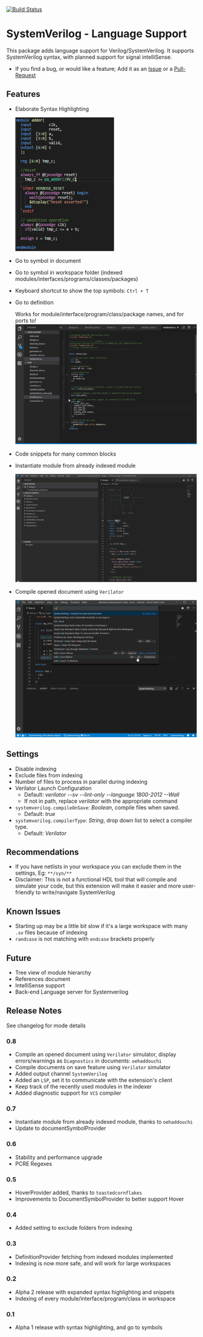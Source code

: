[![Build Status](https://dev.azure.com/CPS-External/VSCode-SystemVerilog/_apis/build/status/VSCode-SystemVerilog%20Github?branchName=master)](https://dev.azure.com/CPS-External/VSCode-SystemVerilog/_build/latest?definitionId=5&branchName=master)

# SystemVerilog - Language Support 

This package adds language support for Verilog/SystemVerilog. It supports SystemVerilog syntax, with planned support for signal intelliSense.

- If you find a bug, or would like a feature; Add it as an [Issue](https://github.com/eirikpre/VSCode-SystemVerilog/issues) or a [Pull-Request](https://github.com/eirikpre/VSCode-SystemVerilog/pulls)

## Features
- Elaborate Syntax Highlighting

    ![syntax_example](docs/syntax_example_adder.PNG)
- Go to symbol in document
- Go to symbol in workspace folder (indexed modules/interfaces/programs/classes/packages)
- Keyboard shortcut to show the top symbols: `Ctrl + T`
- Go to definition

    Works for module/interface/program/class/package names, and for ports to!
    ![goToDef_example](docs/goToDef_demo.gif)

- Code snippets for many common blocks
- Instantiate module from already indexed module

    ![moduleInit_example](docs/moduleInit_demo.gif)
- Compile opened document using `Verilator`

    ![moduleInit_example](docs/compileDocument_demo.gif)


## Settings
- Disable indexing
- Exclude files from indexing
- Number of files to process in parallel during indexing
- Verilator Launch Configuration
  * Default: _verilator --sv --lint-only --language 1800-2012 --Wall_
  * If not in path, replace _verilator_ with the appropriate command
- `systemverilog.compileOnSave`: _Boolean_, compile files when saved.
  * Default: *true*
- `systemverilog.compilerType`: _String_, drop down list to select a compiler type.
  * Default: *Verilator*

## Recommendations
- If you have netlists in your workspace you can exclude them in the settings, Eg: `**/syn/**`
- Disclaimer: This is not a functional HDL tool that will compile and simulate your code, but this extension will make it easier and more user-friendly to write/navigate SystemVerilog

## Known Issues
- Starting up may be a little bit slow if it's a large workspace with many `.sv` files because of indexing
- `randcase` is not matching with `endcase` brackets properly

## Future
- Tree view of module hierarchy
- References document
- IntelliSense support
- Back-end Language server for Systemverilog

## Release Notes
See changelog for mode details
### 0.8
- Compile an opened document using `Verilator` simulator, display errors/warnings as `Diagnostics` in documents: `oehaddouchi`
- Compile documents on save feature using `Verilator` simulator
- Added output channel `SystemVerilog`
- Added an `LSP`, set it to communicate with the extension's client
- Keep track of the recently used modules in the indexer
- Added diagnostic support for `VCS` compiler
### 0.7
- Instantiate module from already indexed module, thanks to `oehaddouchi`
- Update to documentSymbolProvider
### 0.6
- Stability and performance upgrade
- PCRE Regexes
### 0.5
- HoverProvider added, thanks to `toastedcornflakes`
- Improvements to DocumentSymbolProvider to better support Hover
### 0.4
- Added setting to exclude folders from indexing
### 0.3
- DefinitionProvider fetching from indexed modules implemented
- Indexing is now more safe, and will work for large workspaces
### 0.2
- Alpha 2 release with expanded syntax highlighting and snippets
- Indexing of every module/interface/program/class in workspace
### 0.1
- Alpha 1 release with syntax highlighting, and go to symbols

